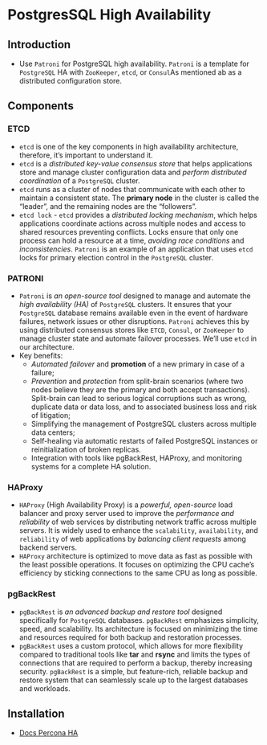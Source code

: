 # PostgresSQL High Availability

## Introduction

- Use `Patroni` for PostgreSQL high availability. `Patroni` is a template for `PostgreSQL` HA with `ZooKeeper`, `etcd`, or `Consul`As mentioned ab as a distributed configuration store.

## Components

### ETCD

- `etcd` is one of the key components in high availability architecture, therefore, it’s important to understand it.
- `etcd` is a *distributed key-value consensus store* that helps applications store and manage cluster configuration data and *perform distributed coordination* of a `PostgreSQL` cluster.
- `etcd` runs as a cluster of nodes that communicate with each other to maintain a consistent state. The **primary node** in the cluster is called the “leader”, and the remaining nodes are the “followers”.
- `etcd lock` - `etcd` provides a *distributed locking mechanism*, which helps applications coordinate actions across multiple nodes and access to shared resources preventing conflicts. Locks ensure that only one process can hold a resource at a time, *avoiding race conditions* and *inconsistencies*. `Patroni` is an example of an application that uses `etcd` locks for primary election control in the `PostgreSQL` cluster.

### PATRONI

- `Patroni` is *an open-source tool* designed to manage and automate the *high availability (HA)* of `PostgreSQL` clusters. It ensures that your `PostgreSQL` database remains available even in the event of hardware failures, network issues or other disruptions. `Patroni` achieves this by using distributed consensus stores like `ETCD`, `Consul`, or `ZooKeeper` to manage cluster state and automate failover processes. We’ll use `etcd` in our architecture.
- Key benefits:
  - *Automated failover* and **promotion** of a new primary in case of a failure;
  - *Prevention* and *protection* from split-brain scenarios (where two nodes believe they are the primary and both accept transactions). Split-brain can lead to serious logical corruptions such as wrong, duplicate data or data loss, and to associated business loss and risk of litigation;
  - Simplifying the management of PostgreSQL clusters across multiple data centers;
  - Self-healing via automatic restarts of failed PostgreSQL instances or reinitialization of broken replicas.
  - Integration with tools like pgBackRest, HAProxy, and monitoring systems for a complete HA solution.

### HAProxy

- `HAProxy` (High Availability Proxy) is a *powerful, open-source* load balancer and proxy server used to improve the *performance and reliability* of web services by distributing network traffic across multiple servers. It is widely used to enhance the `scalability`, `availability`, and `reliability` of web applications by *balancing client requests* among backend servers.
- `HAProxy` architecture is optimized to move data as fast as possible with the least possible operations. It focuses on optimizing the CPU cache’s efficiency by sticking connections to the same CPU as long as possible.

### pgBackRest

- `pgBackRest` is *an advanced backup and restore tool* designed specifically for `PostgreSQL` databases. `pgBackRest` emphasizes simplicity, speed, and scalability. Its architecture is focused on minimizing the time and resources required for both backup and restoration processes.
- `pgBackRest` uses a custom protocol, which allows for more flexibility compared to traditional tools like **tar** and **rsync** and limits the types of connections that are required to perform a backup, thereby increasing security. `pgBackRest` is a simple, but feature-rich, reliable backup and restore system that can seamlessly scale up to the largest databases and workloads.

## Installation

- [Docs Percona HA](https://docs.percona.com/postgresql/17/solutions/ha-init-setup.html)
